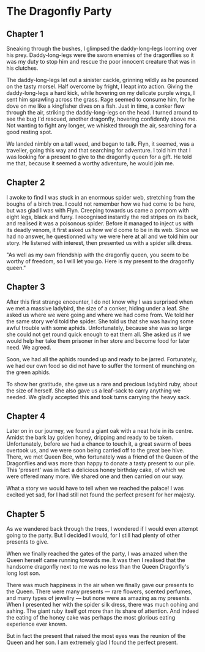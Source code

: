 # The Dragonfly Party

## Chapter 1

Sneaking through the bushes, I glimpsed the daddy-long-legs looming over his prey. Daddy-long-legs were the sworn enemies of the dragonflies so it was my duty to stop him and rescue the poor innocent creature that was in his clutches.

The daddy-long-legs let out a sinister cackle, grinning wildly as he pounced on the tasty morsel. Half overcome by fright, I leapt into action. Giving the daddy-long-legs a hard kick, while hovering on my delicate purple wings, I sent him sprawling across the grass. Rage seemed to consume him, for he dove on me like a kingfisher dives on a fish. Just in time, a conker flew through the air, striking the daddy-long-legs on the head. I turned around to see the bug I'd rescued, another dragonfly, hovering confidently above me. Not wanting to fight any longer, we whisked through the air, searching for a good resting spot.

We landed nimbly on a tall weed, and began to talk. Flyn, it seemed, was a traveller, going this way and that searching for adventure. I told him that I was looking for a present to give to the dragonfly queen for a gift. He told me that, because it seemed a worthy adventure, he would join me.

## Chapter 2

I awoke to find I was stuck in an enormous spider web, stretching from the boughs of a birch tree. I could not remember how we had come to be here, but was glad I was with Flyn. Creeping towards us came a pompom with eight legs, black and furry. I recognised instantly the red stripes on its back, and realised it was a poisonous spider. Before it managed to inject us with its deadly venom, it first asked us how we'd come to be in its web. Since we had no answer, he questionned why we were here at all and we told him our story. He listened with interest, then presented us with a spider silk dress.

"As well as my own friendship with the dragonfiy queen, you seem to be worthy of freedom, so I will let you go. Here is my present to the dragonfly queen."

## Chapter 3

After this first strange encounter, I do not know why I was surprised when we met a massive ladybird, the size of a conker, hiding under a leaf. She asked us where we were going and where we had come from. We told her the same story we'd told the spider. She told us that she was having some awful trouble with some aphids. Unfortunately, because she was so large she could not get round quick enough to eat them all. She asked us if we would help her take them prisoner in her store and become food for later need. We agreed.

Soon, we had all the aphids rounded up and ready to be jarred. Fortunately, we had our own food so did not have to suffer the torment of munching on the green aphids.

To show her gratitude, she gave us a rare and precious ladybird ruby, about the size of herself. She also gave us a leaf-sack to carry anything we needed. We gladly accepted this  and took turns carrying the heavy sack.

## Chapter 4

Later on in our journey, we found a giant oak with a neat hole in its centre. Amidst the bark lay golden honey, dripping and ready to be taken. Unfortunately, before we had a chance to touch it, a great swarm of bees overtook us, and we were soon being carried off to the great bee hive. There, we met Queen Bee, who fortunately was a friend of the Queen of the Dragonflies and was more than happy to donate a tasty present to our pile. This 'present' was in fact a delicious honey birthday cake, of which we were offered many more. We shared one and then carried on our way.

What a story we would have to tell when we reached the palace! I was excited yet sad, for I had still not found the perfect present for her majesty.

## Chapter 5

As we wandered back through the trees, I wondered if I would even attempt going to the party. But I decided I would, for I still had plenty of other presents to give.

When we finally reached the gates of the party, I was amazed when the Queen herself came running towards me. It was then I realised that the handsome dragonfly next to me was no less than the Queen Dragonfly's long lost son.

There was much happiness in the air when we finally gave our presents to the Queen. There were many presents &mdash; rare flowers, scented perfumes, and many types of jewellry &mdash; but none were as amazing as my presents. When I presented her with the spider silk dress, there was much oohing and aahing. The giant ruby itself got more than its share of attention. And indeed the eating of the honey cake was perhaps the most glorious eating experience ever known.

But in fact the present that raised the most eyes was the reunion of the Queen and her son. I am extremely glad I found the perfect present.
